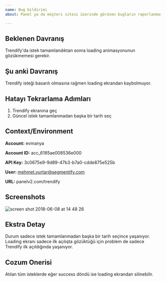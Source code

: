 ```yaml
---
name: Bug bildirimi
about: Panel ya da müşteri sitesi üzerinde görünen bugların raporlanması.

---
```


## Beklenen Davranış

Trendify'da istek tamamlandıktan sonra loading animasyonunun gözükmemesi gerekir.

## Şu anki Davranış

Trendify isteği basarılı olmasına rağmen loading ekrandan kaybolmuyor.

## Hatayı Tekrarlama Adımları

1.  Trendify ekranına geç
2.  Güncel istek tamamlanmadan başka bir tarih seç

## Context/Environment

**Account:** evmanya

**Account ID:** acc_6185ae008536e000

**API Key:** 3c0675e9-9d89-47b3-b7a0-cdde875e525b

**User:** mehmet.yurtar@segmentify.com

**URL:** panelv2.com/trendify

## Screenshots
![screen shot 2018-06-08 at 14 48 26](https://user-images.githubusercontent.com/7923626/41156566-27735332-6b2b-11e8-9e06-6e983cde6532.png)

## Ekstra Detay
Durum sadece istek tamamlanmadan başka bir tarih seçince yaşanıyor. Loading ekranı sadece ilk açılışta gözüktüğü için problem de sadece Trendify ilk açıldığında yaşanıyor.

## Cozum Onerisi
Atılan tüm isteklerde eğer success döndü ise loading ekrandan silinebilir.
